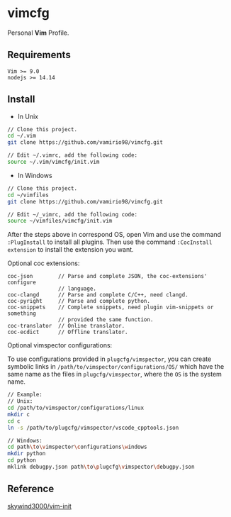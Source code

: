 # vimcfg

Personal **Vim** Profile.

## Requirements

```english
Vim >= 9.0
nodejs >= 14.14
```

## Install

* In Unix

```bash
// Clone this project.
cd ~/.vim
git clone https://github.com/vamirio98/vimcfg.git

// Edit ~/.vimrc, add the following code:
source ~/.vim/vimcfg/init.vim
```

* In Windows

```bash
// Clone this project.
cd ~/vimfiles
git clone https://github.com/vamirio98/vimcfg.git

// Edit ~/_vimrc, add the following code:
source ~/vimfiles/vimcfg/init.vim
```

After the steps above in correspond OS, open Vim and use the command
`:PlugInstall` to install all plugins. Then use the command
`:CocInstall extension` to install the extension you want.

Optional coc extensions:

```text
coc-json        // Parse and complete JSON, the coc-extensions' configure
                // language.
coc-clangd      // Parse and complete C/C++, need clangd.
coc-pyright     // Parse and complete python.
coc-snippets    // Complete snippets, need plugin vim-snippets or something 
                // provided the same function.
coc-translator  // Online translator.
coc-ecdict      // Offline translator.
```

Optional vimspector configurations:

To use configurations provided in `plugcfg/vimspector`, you can create symbolic
links in `/path/to/vimspector/configurations/OS/` which have the same
name as the files in `plugcfg/vimspector`, where the `OS` is the system name.

```bash
// Example:
// Unix:
cd /path/to/vimspector/configurations/linux
mkdir c
cd c
ln -s /path/to/plugcfg/vimspector/vscode_cpptools.json

// Windows:
cd path\to\vimspector\configurations\windows
mkdir python
cd python
mklink debugpy.json path\to\plugcfg\vimspector\debugpy.json
```

## Reference

[skywind3000/vim-init](https://github.com/skywind3000/vim-init)
